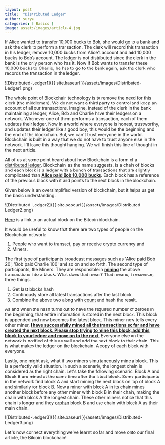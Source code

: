 ```yaml
---
layout: post
title:  "Distributed Ledger"
author: surya 
categories: [ Basics ]
image: assets/images/article-4.jpg
---
```


If Alice wanted to transfer 10,000 bucks to Bob, she would go to a bank and ask the clerk to perform a transaction. The clerk will record this transaction in his ledger, remove 10,000 bucks from Alice’s account and add 10,000 bucks to Bob’s account. The ledger is not distributed since the clerk in the bank is the only person who has it. Now if Bob wants to transfer these 10,000 bucks to Charlie, he has to go to the bank again, ask the clerk who records the transaction in the ledger.

![Distributed-Ledger1]({{ site.baseurl }}/assets/images/Distributed-Ledger1.png)

The whole point of Blockchain technology is to remove the need for this clerk (the middleman). We do not want a third party to control and keep an account of all our transactions. Imagine, instead of the clerk in the bank maintaining a ledger, Alice, Bob and Charlie have their ledgers on a network. Whenever one of them performs a transaction, each of them updates their ledger. Now in a world where everyone is honest, trustworthy, and updates their ledger like a good boy, this would be the beginning and the end of the blockchain. But, we can't trust everyone in the world. Blockchain is built in a way that we do not have to trust anyone else in the network.
I'll leave this thought hanging. We will finish this line of thought in the next article.

All of us at some point heard about how Blockchain is a form of a <u>distributed ledger</u>. Blockchain, as the name suggests, is a chain of blocks and each block is a ledger with a bunch of transactions that are slightly complicated than <u><b>Alice paid Bob 10,000 bucks</b></u>. Each block has a reference of the previous block with it and points to the next block in the blockchain.

Given below is an oversimplified version of blockchain, but it helps us get the basic understanding.

![Distributed-Ledger2]({{ site.baseurl }}/assets/images/Distributed-Ledger2.png)

[Here](https://www.blockchain.com/btc/block/0000000000000000000d20bbd16fb5ff61d7824a4e9f3807db79a918690617fc) is a link to an actual block on the Bitcoin blockhain.

It would be useful to know that there are two types of people on the Blockchain network:
1. People who want to transact, pay or receive crypto currency and
2. Miners. 

The first type of participants broadcast messages such as 'Alice paid Bob 20', 'Bob paid Charlie 100' and so on and so forth.
The second type of participants, the Miners. They are responsible in <u><b>mining</b></u> the above transactions into a block. What does that mean? That means, in essence, three things.
1. Get last blocks hash
2. Continously store all latest transactions after the last block
3. Combine the above two along with <u>count</u> and hash the result.

As and when the hash turns out to have the required number of zeroes in the beginning, that entire information is stored in the next block. This block is appended and now becomes the latest block. This miner now tells every other miner, <u><b>I have successfully mined all the transactions so far and have created the next block. Please stop trying to mine this block, add this block to your ledger and move on to the next!</b></u> Everyone else on the network is notified of this as well and add the next block to their chain. This is what makes the ledger on the blockchain. A copy of each block with everyone.

Lastly, one might ask, what if two miners simultaneously mine a block. This is a perfectly valid situation. In such a scenario, the longest chain is considered as the right chain. Let's take the following scenario. Block A and Block B are mined at the same time after the latest block. Some participants in the network find block A and start mining the next block on top of block A and similarly for block B. Now a miner with block A in its chain mines another block before any other miner with block B in their chain, making the chain with block A the longest chain. These other miners notice that this chain is longer and they <u>orphan</u> block B and use chain with block A as their main chain.

![Distributed-Ledger3]({{ site.baseurl }}/assets/images/Distributed-Ledger3.png)

Let's now connect everything we've learnt so far and move onto our final article, the Bitcoin blockchain!